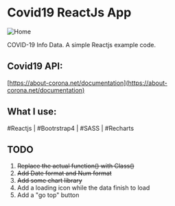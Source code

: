 # Covid19 ReactJs App

![Home](http://josemolinaresume.com/reactjs/covid19-reactjs-app.png)

COVID-19 Info Data. A simple Reactjs example code.

## Covid19 API:

[https://about-corona.net/documentation](https://about-corona.net/documentation)

## What I use:

#Reactjs | #Bootrstrap4 | #SASS | #Recharts

## TODO

1. ~~Replace the actual function() with Class()~~
2. ~~Add Date format and Num format~~
3. ~~Add some chart library~~
4. Add a loading icon while the data finish to load
5. Add a "go top" button
